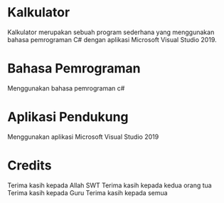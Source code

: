 # Kalkulator
Kalkulator merupakan sebuah program sederhana yang menggunakan bahasa pemrograman C# dengan aplikasi Microsoft Visual Studio 2019.

# Bahasa Pemrograman
Menggunakan bahasa pemrograman c#

# Aplikasi Pendukung
Menggunakan aplikasi Microsoft Visual Studio 2019

# Credits
Terima kasih kepada Allah SWT
Terima kasih kepada kedua orang tua
Terima kasih kepada Guru
Terima kasih kepada semua
